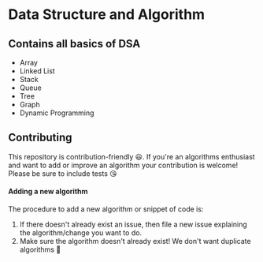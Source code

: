 # Data Structure and Algorithm

## Contains all basics of DSA

* Array
* Linked List
* Stack
* Queue
* Tree 
* Graph
* Dynamic Programming

## Contributing

This repository is contribution-friendly :smiley:. If you're an algorithms enthusiast and want to add or improve an algorithm your contribution is welcome! Please be sure to include tests :kissing_heart:

#### Adding a new algorithm

The procedure to add a new algorithm or snippet of code is:

1. If there doesn't already exist an issue, then file a new issue explaining the algorithm/change you want to do.
2. Make sure the algorithm doesn't already exist! We don't want duplicate algorithms 😬
